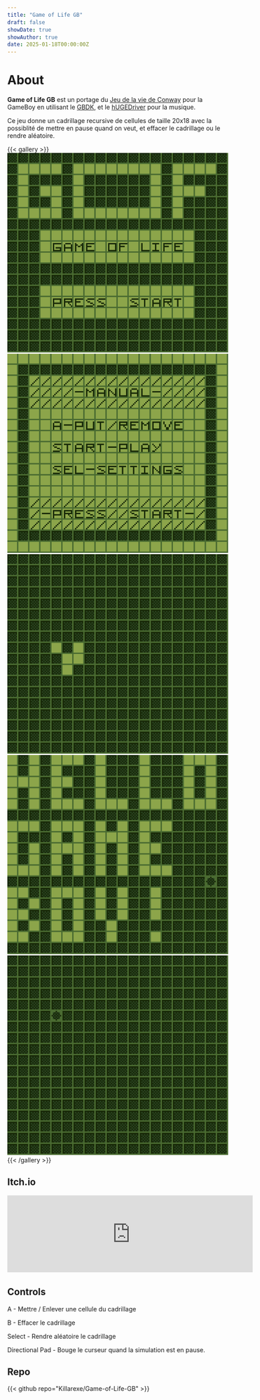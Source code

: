 ```yaml
---
title: "Game of Life GB"
draft: false
showDate: true
showAuthor: true
date: 2025-01-18T00:00:00Z
---
```


# About

**Game of Life GB** est un portage du [Jeu de la vie de Conway](https://conwaylife.com/) pour la GameBoy en utilisant le [GBDK](https://github.com/gbdk-2020/gbdk-2020), et le [hUGEDriver](https://github.com/SuperDisk/hUGEDriver) pour la musique.

Ce jeu donne un cadrillage recursive de cellules de taille 20x18 avec la possiblité de mettre en pause quand on veut, et effacer le cadrillage ou le rendre aléatoire.

{{< gallery >}}
  <img src="feature.png" class="grid-w33" />
  <img src="gallery/1.png" class="grid-w33" />
  <img src="gallery/2.gif" class="grid-w33" />
  <img src="gallery/3.gif" class="grid-w33" />
  <img src="gallery/4.gif" class="grid-w33" />
{{< /gallery >}}

## Itch.io

<iframe frameborder="0" src="https://itch.io/embed/3245115?border_width=5&amp;bg_color=284020&amp;fg_color=88a048&amp;link_color=445434&amp;border_color=486830" width="560" height="175"><a href="https://killarexe.itch.io/game-of-life-gb">Game of Life GB by Killar.exe</a></iframe>

## Controls

A - Mettre / Enlever une cellule du cadrillage

B - Effacer le cadrillage

Select - Rendre aléatoire le cadrillage

Directional Pad - Bouge le curseur quand la simulation est en pause.

## Repo

{{< github repo="Killarexe/Game-of-Life-GB" >}}
